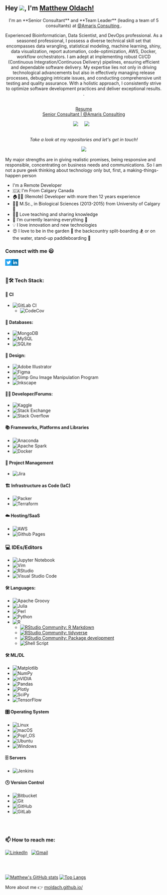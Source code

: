 
## Hey <img src="https://github.com/TheDudeThatCode/TheDudeThatCode/blob/master/Assets/Hi.gif" width="29px">, I'm [Matthew Oldach!](https://www.linkedin.com/in/matthewoldach/) 

<p align="center">
I'm an **Senior Consultant** and **Team Leader** (leading a team of 5 consultants) at <a href="https://www.amaris.com/">@Amaris Consulting </a>. 
<p align="center">
Experienced Bioinformatician, Data Scientist, and DevOps professional. As a seasoned professional, I possess a diverse technical skill set that encompasses data wrangling, statistical modeling, machine learning, shiny, data visualization, report automation, code-optimization, AWS, Docker, workflow orchestrators. I am adept at implementing robust CI/CD (Continuous Integration/Continuous Delivery) pipelines, ensuring efficient and dependable software delivery. My expertise lies not only in driving technological advancements but also in effectively managing release processes, debugging intricate issues, and conducting comprehensive unit testing and quality assurance. With a holistic approach, I consistently strive to optimize software development practices and deliver exceptional results. </a>.
<br><br>

<p align="center">
<a href="https://drive.google.com/file/d/1eRxlrHlz19RXMuzFSNEDq9_6h7qfDSyU/view?usp=sharing">Resume</a> </a>
<br>
<a href="https://www.amaris.com">Senior Consultant | @Amaris Consulting</a>
<br>
 <p align="center">
 <a href="https://twitter.com/moldach"><img src="https://img.shields.io/twitter/follow/MattOldach?style=social" /></a>&nbsp;&nbsp;&nbsp;&nbsp;
   <a href="https://www.linkedin.com/in/matthewoldach/"><img src="https://img.shields.io/badge/-Matthew%20Oldach-blue?style=flat-square&logo=Linkedin&logoColor=white&link=hhttps://www.linkedin.com/in/matthewoldach/" /></a>&nbsp;&nbsp;&nbsp;&nbsp
<br>
<br>
<p align="center">
 <i>Take a look at my repositories and let's get in touch!</i>
<p  align="center">
<img src="https://visitor-badge.laobi.icu/badge?page_id=oldachm"/> 
</p>

My major strengths are in giving realistic promises, being responsive and responsible, concentrating on business needs and communications. So I am not a pure geek thinking about technology only but, first, a making-things-happen person

* I'm a Remote Developer 
* 🇨🇦 I'm From Calgary Canada
* 🏠👨‍💻 (Remote) Developer with more then 12 years experience
* 👨‍🎓 M.Sc., in Biological Sciences (2013-2015) from University of Calgary 🤠
* 👩‍🏫 Love teaching and sharing knowledge
* 🌱 I’m currently learning everything 🤣
* 💡 I love innovation and new technologies
* 😍 I love to be in the garden 🏡 the backcountry split-boarding 🏂 or on the water, stand-up paddleboarding  🛶

### Connect with me :smiley:
<a href="https://twitter.com/matthewoldach">
  <img align="left" alt="Matthew Oldach Twitter" width="21px" src="https://raw.githubusercontent.com/edent/SuperTinyIcons/099dc12b59179d07d534069bc8551718f786d91a/images/svg/twitter.svg" />
</a>
<a href="https://www.linkedin.com/in/matthewoldach/">
  <img align="left" alt="Matthew Oldach Linkdin" width="21px" src="https://raw.githubusercontent.com/edent/SuperTinyIcons/099dc12b59179d07d534069bc8551718f786d91a/images/svg/linkedin.svg" />
</a>
<br />
<br />

### 🧰🛠 Tech Stack:

#### 🔬 CI

- ![GitLab CI](https://img.shields.io/badge/gitlab%20ci-%23181717.svg?style=for-the-badge&logo=gitlab&logoColor=white)
  - ![CodeCov](https://img.shields.io/badge/codecov-%23ff0077.svg?style=for-the-badge&logo=codecov&logoColor=white)

#### 💾 Databases:

- ![MongoDB](https://img.shields.io/badge/MongoDB-%234ea94b.svg?style=for-the-badge&logo=mongodb&logoColor=white)
- ![MySQL](https://img.shields.io/badge/mysql-%2300f.svg?style=for-the-badge&logo=mysql&logoColor=white)
- ![SQLite](https://img.shields.io/badge/sqlite-%2307405e.svg?style=for-the-badge&logo=sqlite&logoColor=white)

#### 🎨 Design:

 - ![Adobe Illustrator](https://img.shields.io/badge/adobe%20illustrator-%23FF9A00.svg?style=for-the-badge&logo=adobe%20illustrator&logoColor=white)
 - ![Figma](https://img.shields.io/badge/figma-%23F24E1E.svg?style=for-the-badge&logo=figma&logoColor=white)
 - ![Gimp Gnu Image Manipulation Program](https://img.shields.io/badge/Gimp-657D8B?style=for-the-badge&logo=gimp&logoColor=FFFFFF)
 - ![Inkscape](https://img.shields.io/badge/Inkscape-e0e0e0?style=for-the-badge&logo=inkscape&logoColor=080A13)

#### 🧑‍💻 Developer/Forums:

- ![Kaggle](https://img.shields.io/badge/Kaggle-035a7d?style=for-the-badge&logo=kaggle&logoColor=white)
- ![Stack Exchange](https://img.shields.io/badge/StackExchange-%23ffffff.svg?style=for-the-badge&logo=StackExchange&logoColor=white)
- ![Stack Overflow](https://img.shields.io/badge/-Stackoverflow-FE7A16?style=for-the-badge&logo=stack-overflow&logoColor=white)

#### 📚 Frameworks, Platforms and Libraries

- ![Anaconda](https://img.shields.io/badge/Anaconda-%2344A833.svg?style=for-the-badge&logo=anaconda&logoColor=white)
- ![Apache Spark](https://img.shields.io/badge/Apache%20Spark-FDEE21?style=flat-square&logo=apachespark&logoColor=black)
- ![Docker](https://img.shields.io/badge/docker-%230db7ed.svg?style=for-the-badge&logo=docker&logoColor=white)

#### 💼 Project Management

- ![Jira](https://img.shields.io/badge/jira-%230A0FFF.svg?style=for-the-badge&logo=jira&logoColor=white)

#### 🏗️ Infrastructure as Code (IaC)

- ![Packer](https://img.shields.io/badge/packer-%23E7EEF0.svg?style=for-the-badge&logo=packer&logoColor=%2302A8EF)
- ![Terraform](https://img.shields.io/badge/terraform-%235835CC.svg?style=for-the-badge&logo=terraform&logoColor=white)

#### ☁️ Hosting/SaaS
- ![AWS](https://img.shields.io/badge/AWS-%23FF9900.svg?style=for-the-badge&logo=amazon-aws&logoColor=white)
- ![Github Pages](https://img.shields.io/badge/github%20pages-121013?style=for-the-badge&logo=github&logoColor=white)

### 💻 IDEs/Editors

- ![Jupyter Notebook](https://img.shields.io/badge/jupyter-%23FA0F00.svg?style=for-the-badge&logo=jupyter&logoColor=white)
- ![Vim](https://img.shields.io/badge/VIM-%2311AB00.svg?style=for-the-badge&logo=vim&logoColor=white)
- ![RStudio](https://img.shields.io/badge/RStudio-4285F4?style=for-the-badge&logo=rstudio&logoColor=white)
- ![Visual Studio Code](https://img.shields.io/badge/Visual%20Studio%20Code-0078d7.svg?style=for-the-badge&logo=visual-studio-code&logoColor=white)

#### 🛠 Languages:

- ![Apache Groovy](https://img.shields.io/badge/Apache%20Groovy-4298B8.svg?style=for-the-badge&logo=Apache+Groovy&logoColor=white)
- ![Julia](https://img.shields.io/badge/-Julia-9558B2?style=for-the-badge&logo=julia&logoColor=white)
- ![Perl](https://img.shields.io/badge/perl-%2339457E.svg?style=for-the-badge&logo=perl&logoColor=white)
- ![Python](https://img.shields.io/badge/python-3670A0?style=for-the-badge&logo=python&logoColor=ffdd54)
- ![R](https://img.shields.io/badge/r-%23276DC3.svg?style=for-the-badge&logo=r&logoColor=white)
  - [![RStudio Community: R Markdown](https://img.shields.io/endpoint?url=https%3A%2F%2Frstudio.github.io%2Frstudio-shields%2Fcategory%2FR-Markdown.json)](https://community.rstudio.com/c/R-Markdown)
  - [![RStudio Community: tidyverse](https://img.shields.io/endpoint?url=https%3A%2F%2Frstudio.github.io%2Frstudio-shields%2Fcategory%2Ftidyverse.json)](https://community.rstudio.com/c/tidyverse)
  - [![RStudio Community: Package development](https://img.shields.io/endpoint?url=https%3A%2F%2Frstudio.github.io%2Frstudio-shields%2Fcategory%2Fpackage-development.json)](https://community.rstudio.com/c/package-development)
  - ![Shell Script](https://img.shields.io/badge/shell_script-%23121011.svg?style=for-the-badge&logo=gnu-bash&logoColor=white)

#### 🛠 ML/DL

- ![Matplotlib](https://img.shields.io/badge/Matplotlib-%23ffffff.svg?style=for-the-badge&logo=Matplotlib&logoColor=black)
- ![NumPy](https://img.shields.io/badge/numpy-%23013243.svg?style=for-the-badge&logo=numpy&logoColor=white)
- ![nVIDIA](https://img.shields.io/badge/nVIDIA-%2376B900.svg?style=for-the-badge&logo=nVIDIA&logoColor=white)
- ![Pandas](https://img.shields.io/badge/pandas-%23150458.svg?style=for-the-badge&logo=pandas&logoColor=white)
- ![Plotly](https://img.shields.io/badge/Plotly-%233F4F75.svg?style=for-the-badge&logo=plotly&logoColor=white)
- ![SciPy](https://img.shields.io/badge/SciPy-%230C55A5.svg?style=for-the-badge&logo=scipy&logoColor=%white)
- ![TensorFlow](https://img.shields.io/badge/TensorFlow-%23FF6F00.svg?style=for-the-badge&logo=TensorFlow&logoColor=white)

#### 🎛️ Operating System

- ![Linux](https://img.shields.io/badge/Linux-FCC624?style=for-the-badge&logo=linux&logoColor=black)
- ![macOS](https://img.shields.io/badge/mac%20os-000000?style=for-the-badge&logo=macos&logoColor=F0F0F0)
- ![Pop!\_OS](https://img.shields.io/badge/Pop!_OS-48B9C7?style=for-the-badge&logo=Pop!_OS&logoColor=white)
- ![Ubuntu](https://img.shields.io/badge/Ubuntu-E95420?style=for-the-badge&logo=ubuntu&logoColor=white)
- ![Windows](https://img.shields.io/badge/Windows-0078D6?style=for-the-badge&logo=windows&logoColor=white)

#### 🗄️ Servers

- ![Jenkins](https://img.shields.io/badge/jenkins-%232C5263.svg?style=for-the-badge&logo=jenkins&logoColor=white)

#### 🕓 Version Control

- ![Bitbucket](https://img.shields.io/badge/bitbucket-%230047B3.svg?style=for-the-badge&logo=bitbucket&logoColor=white)
- ![Git](https://img.shields.io/badge/git-%23F05033.svg?style=for-the-badge&logo=git&logoColor=white)
- ![GitHub](https://img.shields.io/badge/github-%23121011.svg?style=for-the-badge&logo=github&logoColor=white)
- ![GitLab](https://img.shields.io/badge/gitlab-%23181717.svg?style=for-the-badge&logo=gitlab&logoColor=white)

<br />
<br />

### 📫 How to reach me:

<a href="https://www.linkedin.com/in/matthewoldach/"><img alt="LinkedIn" src="https://img.shields.io/badge/linkedin%20-%230077B5.svg?&style=flat&logo=linkedin&logoColor=white"/></a> &nbsp;
<a href="mailto:moldach686@gmail.com"><img alt="Gmail" src="https://img.shields.io/badge/Gmail-D14836?style=flat&logo=gmail&logoColor=white" /></a> &nbsp;

<br />
<br />

[![Matthew's GitHub stats](https://github-readme-stats.vercel.app/api?username=moldach)](https://github.com/anuraghazra/github-readme-stats)
[![Top Langs](https://github-readme-stats.vercel.app/api/top-langs/?username=moldach&hide=scss,css,html)](https://github.com/anuraghazra/github-readme-stats)

More about me 👉 [moldach.github.io/](https://moldach.github.io/)
